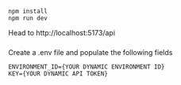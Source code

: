 ```
npm install
npm run dev
```

Head to http://localhost:5173/api


###
Create a .env file and populate the following fields
```
ENVIRONMENT_ID={YOUR DYNAMIC ENVIRONMENT ID}
KEY={YOUR DYNAMIC API TOKEN}
```